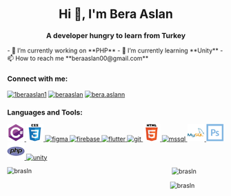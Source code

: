 <h1 align="center">Hi 👋, I'm Bera Aslan</h1>
<h3 align="center">A developer hungry to learn from Turkey</h3>
<p>- 🔭 I&rsquo;m currently working on **PHP** - 🌱 I&rsquo;m currently learning **Unity** - 📫 How to reach me **beraaslan00@gmail.com**</p>
<h3 align="left">Connect with me:</h3>
<p align="left"><a href="https://twitter.com/1beraaslan1" target="blank"><img src="https://raw.githubusercontent.com/rahuldkjain/github-profile-readme-generator/master/src/images/icons/Social/twitter.svg" alt="1beraaslan1" width="40" height="30" align="center" /></a> <a href="https://linkedin.com/in/beraaslan" target="blank"><img src="https://raw.githubusercontent.com/rahuldkjain/github-profile-readme-generator/master/src/images/icons/Social/linked-in-alt.svg" alt="beraaslan" width="40" height="30" align="center" /></a> <a href="https://instagram.com/bera.aslann" target="blank"><img src="https://raw.githubusercontent.com/rahuldkjain/github-profile-readme-generator/master/src/images/icons/Social/instagram.svg" alt="bera.aslann" width="40" height="30" align="center" /></a></p>
<h3 align="left">Languages and Tools:</h3>
<p align="left"><a href="https://www.w3schools.com/cs/" target="_blank" rel="noopener noreferrer"> <img src="https://raw.githubusercontent.com/devicons/devicon/master/icons/csharp/csharp-original.svg" alt="csharp" width="40" height="40" /> </a> <a href="https://www.w3schools.com/css/" target="_blank" rel="noopener noreferrer"> <img src="https://raw.githubusercontent.com/devicons/devicon/master/icons/css3/css3-original-wordmark.svg" alt="css3" width="40" height="40" /> </a> <a href="https://www.figma.com/" target="_blank" rel="noopener noreferrer"> <img src="https://www.vectorlogo.zone/logos/figma/figma-icon.svg" alt="figma" width="40" height="40" /> </a> <a href="https://firebase.google.com/" target="_blank" rel="noopener noreferrer"> <img src="https://www.vectorlogo.zone/logos/firebase/firebase-icon.svg" alt="firebase" width="40" height="40" /> </a> <a href="https://flutter.dev" target="_blank" rel="noopener noreferrer"> <img src="https://www.vectorlogo.zone/logos/flutterio/flutterio-icon.svg" alt="flutter" width="40" height="40" /> </a> <a href="https://git-scm.com/" target="_blank" rel="noopener noreferrer"> <img src="https://www.vectorlogo.zone/logos/git-scm/git-scm-icon.svg" alt="git" width="40" height="40" /> </a> <a href="https://www.w3.org/html/" target="_blank" rel="noopener noreferrer"> <img src="https://raw.githubusercontent.com/devicons/devicon/master/icons/html5/html5-original-wordmark.svg" alt="html5" width="40" height="40" /> </a> <a href="https://www.microsoft.com/en-us/sql-server" target="_blank" rel="noopener noreferrer"> <img src="https://www.svgrepo.com/show/303229/microsoft-sql-server-logo.svg" alt="mssql" width="40" height="40" /> </a> <a href="https://www.mysql.com/" target="_blank" rel="noopener noreferrer"> <img src="https://raw.githubusercontent.com/devicons/devicon/master/icons/mysql/mysql-original-wordmark.svg" alt="mysql" width="40" height="40" /> </a> <a href="https://www.photoshop.com/en" target="_blank" rel="noopener noreferrer"> <img src="https://raw.githubusercontent.com/devicons/devicon/master/icons/photoshop/photoshop-line.svg" alt="photoshop" width="40" height="40" /> </a> <a href="https://www.php.net" target="_blank" rel="noopener noreferrer"> <img src="https://raw.githubusercontent.com/devicons/devicon/master/icons/php/php-original.svg" alt="php" width="40" height="40" /> </a> <a href="https://unity.com/" target="_blank" rel="noopener noreferrer"> <img src="https://www.vectorlogo.zone/logos/unity3d/unity3d-icon.svg" alt="unity" width="40" height="40" /> </a></p>
<p><img src="https://github-readme-stats.vercel.app/api/top-langs?username=brasln&amp;show_icons=true&amp;locale=en&amp;layout=compact" alt="brasln" width="378" height="208" align="left" /></p>
<p>&nbsp;<img src="https://github-readme-stats.vercel.app/api?username=brasln&amp;show_icons=true&amp;locale=en" alt="brasln" width="563" height="235" align="center" /></p>
<p><img src="https://github-readme-streak-stats.herokuapp.com/?user=brasln&amp;" alt="brasln" width="564" height="222" align="center" /></p>
